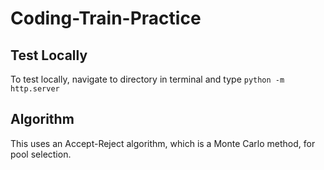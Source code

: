# Coding-Train-Practice

## Test Locally
To test locally, navigate to directory in terminal and type `python -m http.server`

## Algorithm
This uses an Accept-Reject algorithm, which is a Monte Carlo method, for pool selection.
